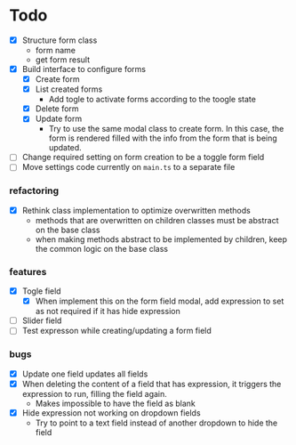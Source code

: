 # Todo

- [X] Structure form class
    - form name
    - get form result
- [X] Build interface to configure forms
    - [X] Create form
    - [X] List created forms
        - Add togle to activate forms according to the toogle state
    - [X] Delete form
    - [X] Update form
        - Try to use the same modal class to create form. In this case, the form is rendered filled with the info from the form that is being updated.
- [ ] Change required setting on form creation to be a toggle form field
- [ ] Move settings code currently on `main.ts` to a separate file

### refactoring

- [X] Rethink class implementation to optimize overwritten methods
    - methods that are overwritten on children classes must be abstract on the base class
    - when making methods abstract to be implemented by children, keep the common logic on the base class

### features
 - [X] Togle field  
    - [X] When implement this on the form field modal, add expression to set as not required if it has hide expression
 - [ ] Slider field
 - [ ] Test expresson while creating/updating a form field

### bugs
- [X] Update one field updates all fields 
- [X] When deleting the content of a field that has expression, it triggers the expression to run, filling the field again.
    - Makes impossible to have the field as blank
- [X] Hide expression not working on dropdown fields
    - Try to point to a text field instead of another dropdown to hide the field